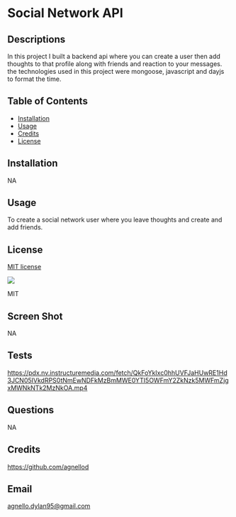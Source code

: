 # Social Network API

## Descriptions

In this project I built a backend api where you can create a user then add thoughts to that profile along with friends and reaction to your messages. the technologies used in this project were mongoose, javascript and dayjs to format the time.

## Table of Contents

- [Installation](#installation)
- [Usage](#usage)
- [Credits](#credits)
- [License](#license)

## Installation

NA

## Usage

To create a social network user where you leave thoughts and create and add friends.

## License

[MIT license](https://opensource.org/license/mit/)

![](https://img.shields.io/badge/license-MIT-blue)

MIT

## Screen Shot

NA

## Tests

https://pdx.nv.instructuremedia.com/fetch/QkFoYkIxc0hhUVFJaHUwRE1Hd3JCN05IVkdRPS0tNmEwNDFkMzBmMWE0YTI5OWFmY2ZkNzk5MWFmZjgxMWNkNTk2MzNkOA.mp4

## Questions 

NA

## Credits

https://github.com/agnellod

## Email

agnello.dylan95@gmail.com
